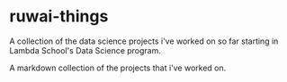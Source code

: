 # ruwai-things
A collection of the data science projects i've worked on so far starting in Lambda School's Data Science program.

A markdown collection of the projects that i've worked on.
